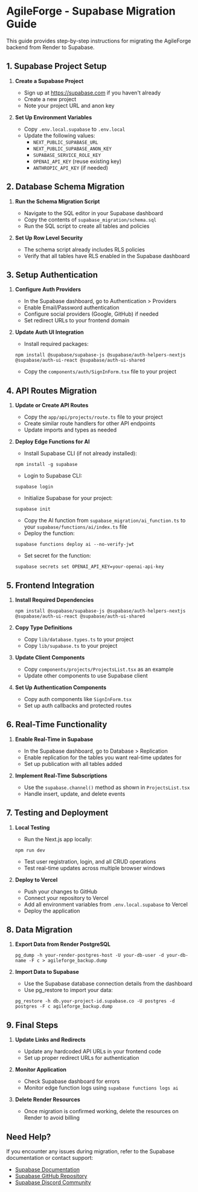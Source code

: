 # AgileForge - Supabase Migration Guide

This guide provides step-by-step instructions for migrating the AgileForge backend from Render to Supabase.

## 1. Supabase Project Setup

1. **Create a Supabase Project**
   - Sign up at https://supabase.com if you haven't already
   - Create a new project
   - Note your project URL and anon key

2. **Set Up Environment Variables**
   - Copy `.env.local.supabase` to `.env.local`
   - Update the following values:
     - `NEXT_PUBLIC_SUPABASE_URL`
     - `NEXT_PUBLIC_SUPABASE_ANON_KEY`
     - `SUPABASE_SERVICE_ROLE_KEY`
     - `OPENAI_API_KEY` (reuse existing key)
     - `ANTHROPIC_API_KEY` (if needed)

## 2. Database Schema Migration

1. **Run the Schema Migration Script**
   - Navigate to the SQL editor in your Supabase dashboard
   - Copy the contents of `supabase_migration/schema.sql`
   - Run the SQL script to create all tables and policies

2. **Set Up Row Level Security**
   - The schema script already includes RLS policies
   - Verify that all tables have RLS enabled in the Supabase dashboard

## 3. Setup Authentication

1. **Configure Auth Providers**
   - In the Supabase dashboard, go to Authentication > Providers
   - Enable Email/Password authentication
   - Configure social providers (Google, GitHub) if needed
   - Set redirect URLs to your frontend domain

2. **Update Auth UI Integration**
   - Install required packages:
   ```
   npm install @supabase/supabase-js @supabase/auth-helpers-nextjs @supabase/auth-ui-react @supabase/auth-ui-shared
   ```
   - Copy the `components/auth/SignInForm.tsx` file to your project

## 4. API Routes Migration

1. **Update or Create API Routes**
   - Copy the `app/api/projects/route.ts` file to your project
   - Create similar route handlers for other API endpoints
   - Update imports and types as needed

2. **Deploy Edge Functions for AI**
   - Install Supabase CLI (if not already installed):
   ```
   npm install -g supabase
   ```
   - Login to Supabase CLI:
   ```
   supabase login
   ```
   - Initialize Supabase for your project:
   ```
   supabase init
   ```
   - Copy the AI function from `supabase_migration/ai_function.ts` to your `supabase/functions/ai/index.ts` file
   - Deploy the function:
   ```
   supabase functions deploy ai --no-verify-jwt
   ```
   - Set secret for the function:
   ```
   supabase secrets set OPENAI_API_KEY=your-openai-api-key
   ```

## 5. Frontend Integration

1. **Install Required Dependencies**
   ```
   npm install @supabase/supabase-js @supabase/auth-helpers-nextjs @supabase/auth-ui-react @supabase/auth-ui-shared
   ```

2. **Copy Type Definitions**
   - Copy `lib/database.types.ts` to your project
   - Copy `lib/supabase.ts` to your project

3. **Update Client Components**
   - Copy `components/projects/ProjectsList.tsx` as an example
   - Update other components to use Supabase client

4. **Set Up Authentication Components**
   - Copy auth components like `SignInForm.tsx`
   - Set up auth callbacks and protected routes

## 6. Real-Time Functionality

1. **Enable Real-Time in Supabase**
   - In the Supabase dashboard, go to Database > Replication
   - Enable replication for the tables you want real-time updates for
   - Set up publication with all tables added

2. **Implement Real-Time Subscriptions**
   - Use the `supabase.channel()` method as shown in `ProjectsList.tsx`
   - Handle insert, update, and delete events

## 7. Testing and Deployment

1. **Local Testing**
   - Run the Next.js app locally:
   ```
   npm run dev
   ```
   - Test user registration, login, and all CRUD operations
   - Test real-time updates across multiple browser windows

2. **Deploy to Vercel**
   - Push your changes to GitHub
   - Connect your repository to Vercel
   - Add all environment variables from `.env.local.supabase` to Vercel
   - Deploy the application

## 8. Data Migration

1. **Export Data from Render PostgreSQL**
   ```
   pg_dump -h your-render-postgres-host -U your-db-user -d your-db-name -F c > agileforge_backup.dump
   ```

2. **Import Data to Supabase**
   - Use the Supabase database connection details from the dashboard
   - Use pg_restore to import your data:
   ```
   pg_restore -h db.your-project-id.supabase.co -U postgres -d postgres -F c agileforge_backup.dump
   ```

## 9. Final Steps

1. **Update Links and Redirects**
   - Update any hardcoded API URLs in your frontend code
   - Set up proper redirect URLs for authentication

2. **Monitor Application**
   - Check Supabase dashboard for errors
   - Monitor edge function logs using `supabase functions logs ai`

3. **Delete Render Resources**
   - Once migration is confirmed working, delete the resources on Render to avoid billing

## Need Help?

If you encounter any issues during migration, refer to the Supabase documentation or contact support:

- [Supabase Documentation](https://supabase.com/docs)
- [Supabase GitHub Repository](https://github.com/supabase/supabase)
- [Supabase Discord Community](https://discord.supabase.com) 